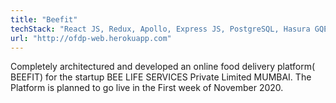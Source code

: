 ```yaml
---
title: "Beefit"
techStack: "React JS, Redux, Apollo, Express JS, PostgreSQL, Hasura GQE, RazorPay, Firebase, Heroku, AWS"
url: "http://ofdp-web.herokuapp.com"
---
```




Completely architectured and developed an online food delivery platform( BEEFIT) for the startup BEE LIFE SERVICES Private Limited MUMBAI. The Platform is planned to go live in the First week of November 2020. 